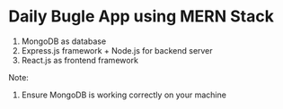 # Daily Bugle App using MERN Stack
1. MongoDB as database
2. Express.js framework + Node.js for backend server
3. React.js as frontend framework

Note:
1. Ensure MongoDB is working correctly on your machine